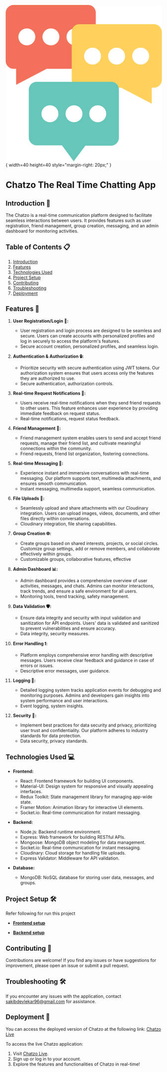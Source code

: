 ![Chatzo](client/public/react.png){ width=40 height=40 style="margin-right: 20px;" }

# Chatzo The Real Time Chatting App

## Introduction 🌟

The Chatzo is a real-time communication platform designed to facilitate seamless interactions between users. It provides features such as user registration, friend management, group creation, messaging, and an admin dashboard for monitoring activities.

## Table of Contents 📋

1. [Introduction](#introduction)
2. [Features](#features)
3. [Technologies Used](#technologies-used)
4. [Project Setup](#project-setup)
5. [Contributing](#contributing)
6. [Troubleshooting](#troubleshooting)
7. [Deployment](#deployment)

## Features 🌈

1. **User Registration/Login 🚪:**

   - User registration and login process are designed to be seamless and secure. Users can create accounts with personalized profiles and log in securely to access the platform's features.
   - Secure account creation, personalized profiles, and seamless login.

2. **Authentication & Authorization 🔒:**

   - Prioritize security with secure authentication using JWT tokens. Our authorization system ensures that users access only the features they are authorized to use.
   - Secure authentication, authorization controls.

3. **Real-time Request Notifications 📩:**

   - Users receive real-time notifications when they send friend requests to other users. This feature enhances user experience by providing immediate feedback on request status.
   - Real-time notifications, request status feedback.

4. **Friend Management 👫:**

   - Friend management system enables users to send and accept friend requests, manage their friend list, and cultivate meaningful connections within the community.
   - Friend requests, friend list organization, fostering connections.

5. **Real-time Messaging 💬:**

   - Experience instant and immersive conversations with real-time messaging. Our platform supports text, multimedia attachments, and ensures smooth communication.
   - Instant messaging, multimedia support, seamless communication.

6. **File Uploads 📁:**

   - Seamlessly upload and share attachments with our Cloudinary integration. Users can upload images, videos, documents, and other files directly within conversations.
   - Cloudinary integration, file sharing capabilities.

7. **Group Creation 🌐:**

   - Create groups based on shared interests, projects, or social circles. Customize group settings, add or remove members, and collaborate effectively within groups.
   - Customizable groups, collaborative features, effective

8. **Admin Dashboard 📊:**

   - Admin dashboard provides a comprehensive overview of user activities, messages, and chats. Admins can monitor interactions, track trends, and ensure a safe environment for all users.
   - Monitoring tools, trend tracking, safety management.

9. **Data Validation 🛡️:**

   - Ensure data integrity and security with input validation and sanitization for API endpoints. Users' data is validated and sanitized to prevent vulnerabilities and ensure accuracy.
   - Data integrity, security measures.

10. **Error Handling ❗:**

    - Platform employs comprehensive error handling with descriptive messages. Users receive clear feedback and guidance in case of errors or issues.
    - Descriptive error messages, user guidance.

11. **Logging 📝:**

    - Detailed logging system tracks application events for debugging and monitoring purposes. Admins and developers gain insights into system performance and user interactions.
    - Event logging, system insights.

12. **Security 🔐:**

    - Implement best practices for data security and privacy, prioritizing user trust and confidentiality. Our platform adheres to industry standards for data protection.
    - Data security, privacy standards.

## Technologies Used 💻

- **Frontend:**

  - React: Frontend framework for building UI components.
  - Material-UI: Design system for responsive and visually appealing interfaces.
  - Redux Toolkit: State management library for managing app-wide state.
  - Framer Motion: Animation library for interactive UI elements.
  - Socket.io: Real-time communication for instant messaging.

- **Backend:**

  - Node.js: Backend runtime environment.
  - Express: Web framework for building RESTful APIs.
  - Mongoose: MongoDB object modeling for data management.
  - Socket.io: Real-time communication for instant messaging.
  - Cloudinary: Cloud storage for handling file uploads.
  - Express Validator: Middleware for API validation.

- **Database:**
  - MongoDB: NoSQL database for storing user data, messages, and groups.

## Project Setup 🛠️

Refer following for run this project

- **[Frontend setup](./client/README.md)**

- **[Backend setup](./server/README.md)**

## Contributing 🌱

Contributions are welcome! If you find any issues or have suggestions for improvement, please open an issue or submit a pull request.

## Troubleshooting 🛠️

If you encounter any issues with the application, contact [sakibdevlekar96@gmail.com](mailto:sakibdevlekar96@gmail.com) for assistance.

## Deployment 🚀

You can access the deployed version of Chatzo at the following link:
[Chatzo Live](https://your-deployment-link.com)

To access the live Chatzo application:

1. Visit [Chatzo Live](https://your-deployment-link.com).
2. Sign up or log in to your account.
3. Explore the features and functionalities of Chatzo in real-time!
